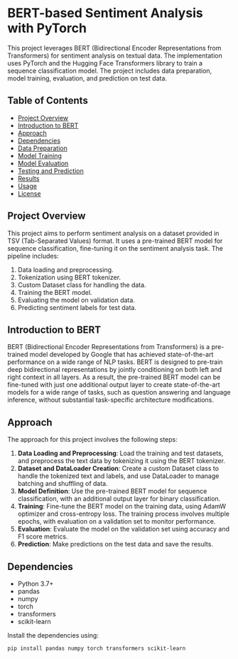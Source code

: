# BERT-based Sentiment Analysis with PyTorch

This project leverages BERT (Bidirectional Encoder Representations from Transformers) for sentiment analysis on textual data. The implementation uses PyTorch and the Hugging Face Transformers library to train a sequence classification model. The project includes data preparation, model training, evaluation, and prediction on test data.

## Table of Contents

- [Project Overview](#project-overview)
- [Introduction to BERT](#introduction-to-bert)
- [Approach](#approach)
- [Dependencies](#dependencies)
- [Data Preparation](#data-preparation)
- [Model Training](#model-training)
- [Model Evaluation](#model-evaluation)
- [Testing and Prediction](#testing-and-prediction)
- [Results](#results)
- [Usage](#usage)
- [License](#license)

## Project Overview

This project aims to perform sentiment analysis on a dataset provided in TSV (Tab-Separated Values) format. It uses a pre-trained BERT model for sequence classification, fine-tuning it on the sentiment analysis task. The pipeline includes:

1. Data loading and preprocessing.
2. Tokenization using BERT tokenizer.
3. Custom Dataset class for handling the data.
4. Training the BERT model.
5. Evaluating the model on validation data.
6. Predicting sentiment labels for test data.

## Introduction to BERT

BERT (Bidirectional Encoder Representations from Transformers) is a pre-trained model developed by Google that has achieved state-of-the-art performance on a wide range of NLP tasks. BERT is designed to pre-train deep bidirectional representations by jointly conditioning on both left and right context in all layers. As a result, the pre-trained BERT model can be fine-tuned with just one additional output layer to create state-of-the-art models for a wide range of tasks, such as question answering and language inference, without substantial task-specific architecture modifications.

## Approach

The approach for this project involves the following steps:

1. **Data Loading and Preprocessing**: Load the training and test datasets, and preprocess the text data by tokenizing it using the BERT tokenizer.
2. **Dataset and DataLoader Creation**: Create a custom Dataset class to handle the tokenized text and labels, and use DataLoader to manage batching and shuffling of data.
3. **Model Definition**: Use the pre-trained BERT model for sequence classification, with an additional output layer for binary classification.
4. **Training**: Fine-tune the BERT model on the training data, using AdamW optimizer and cross-entropy loss. The training process involves multiple epochs, with evaluation on a validation set to monitor performance.
5. **Evaluation**: Evaluate the model on the validation set using accuracy and F1 score metrics.
6. **Prediction**: Make predictions on the test data and save the results.

## Dependencies

- Python 3.7+
- pandas
- numpy
- torch
- transformers
- scikit-learn

Install the dependencies using:

```bash
pip install pandas numpy torch transformers scikit-learn
